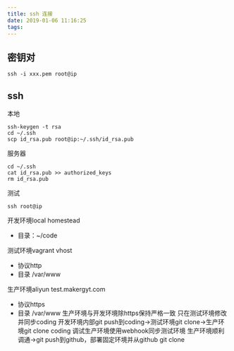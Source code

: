 ```yaml
---
title: ssh 连接
date: 2019-01-06 11:16:25
tags:
---
```

## 密钥对
```
ssh -i xxx.pem root@ip
```
## ssh
本地
```
ssh-keygen -t rsa
cd ~/.ssh
scp id_rsa.pub root@ip:~/.ssh/id_rsa.pub
```
<!-- more -->
服务器
```
cd ~/.ssh
cat id_rsa.pub >> authorized_keys
rm id_rsa.pub
```
测试
```
ssh root@ip
```
开发环境local homestead 
- 目录：~/code

测试环境vagrant vhost
- 协议http
- 目录 /var/www

生产环境aliyun test.makergyt.com 
- 协议https
- 目录 /var/www
生产环境与开发环境除https保持严格一致
只在测试环境修改并同步coding
开发环境内部git push到coding->测试环境git clone->生产环境git clone coding
调试生产环境使用webhook同步测试环境
生产环境顺利调通->git push到github，部署固定环境并从github git clone
